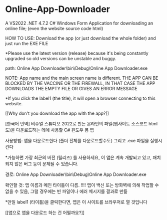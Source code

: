 # Online-App-Downloader
A VS2022 .NET 4.7.2 C# Windows Form Application for downloading an online file; (even the website source code html)

HOW TO USE: Download the app (or just download the whole folder)
and just run the EXE FILE

*Please use the latest version (release) because it's being constantly upgraded so old versions can be unstable and buggy.

path: Online App Downloader\bin\Debug\Online App Downloader.exe

NOTE: App name and the main screen name is different.
      THE APP CAN BE BLOCKED BY THE VACCINE OR THE FIREWALL, IN THAT CASE THE APP DOWNLOADS THE EMPTY FILE OR GIVES AN ERROR MESSAGE

*If you click the label1 (the title), it will open a browser connecting to this website.

[[Why don't you download the app with the app?]]

[한국어 번역]
비주얼 스튜디오 2022로 만든 온라인의 파일(웹사이트 소스코드 html도)을 다운로드하는 데에 사용할 C# 윈도우 폼 앱

사용방법: 앱을 다운로드한다 (폴더 전체를 다운로드할수도)
그리고 .exe 파일을 실행시킨다

*가능하면 가장 최근의 버전 (릴리즈) 를 사용하세요, 이 앱은 계속 개발되고 있고, 패치되지 않은 버그 등이 문제될 수 있습니다.

경로: Online App Downloader\bin\Debug\Online App Downloader.exe

확인할 것: 앱 이름과 메인 타이틀이 다름.
          !!!! 앱이 백신 또는 방화벽에 의해 작업할 수 없을 수 있음, 그럴 경우에는 빈 파일이나 에러 메시지를 결과로 만듦

*만일 label1 (타이틀)을 클릭한다면, 앱은 이 사이트를 브라우저로 열 것입니다

[[앱으로 앱을 다운로드 하는 건 어떨까요?]]
